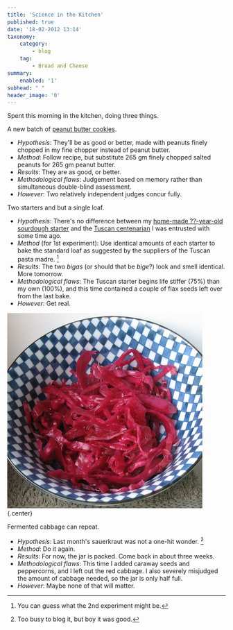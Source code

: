 ```yaml
---
title: 'Science in the Kitchen'
published: true
date: '18-02-2012 13:14'
taxonomy:
    category:
        - blog
    tag:
        - Bread and Cheese
summary:
    enabled: '1'
subhead: " "
header_image: '0'
---
```


Spent this morning in the kitchen, doing three things.

A new batch of [peanut butter cookies](https://jeremycherfas.net/blog/reverse-engineering-a-loaf/). 

  * _Hypothesis_: They'll be as good or better, made with peanuts finely chopped in my fine chopper instead of peanut butter.
  * _Method_: Follow recipe, but substitute 265 gm finely chopped salted peanuts for 265 gm peanut butter.
  * _Results_: They are as good, or better.
  * _Methodological flaws_: Judgement based on memory rather than simultaneous double-blind assessment.
  * _However_: Two relatively independent judges concur fully.

Two starters and but a single loaf.

  * _Hypothesis_: There's no difference between my [home-made ??-year-old sourdough starter](https://www.jeremycherfas.net/blog/practical-microbiology-101) and the [Tuscan centenarian](https://jeremycherfas.net/blog/stories-to-savour/) I was entrusted with some time ago.
  * _Method_ (for 1st experiment): Use identical amounts of each starter to bake the standard loaf as suggested by the suppliers of the Tuscan pasta madre. [^fn1]
  * _Results_: The two _bigas_ (or should that be _bige_?) look and smell identical. More tomorrow.
  * _Methodological flaws_: The Tuscan starter begins life stiffer (75%) than my own (100%), and this time contained a couple of flax seeds left over from the last bake.
  * _However_: Get real.

![Blue and white checkered bowl with pink sauerkraut in it](Sauerkraut.png){.center}

Fermented cabbage can repeat.

  * _Hypothesis_: Last month's sauerkraut was not a one-hit wonder. [^fn2]
  * _Method_: Do it again.
  * _Results_: For now, the jar is packed. Come back in about three weeks.
  * _Methodological flaws_: This time I added caraway seeds and peppercorns, and I left out the red cabbage. I also severely misjudged the amount of cabbage needed, so the jar is only half full.
  * _However_: Maybe none of that will matter.

[^fn1]: You can guess what the 2nd experiment might be. 
[^fn2]: Too busy to blog it, but boy it was good.
